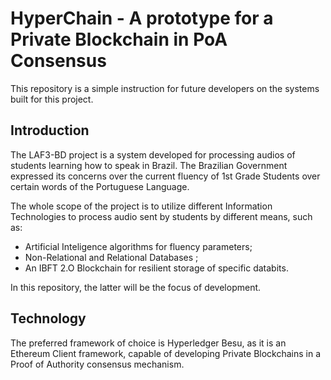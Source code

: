 # HyperChain - A prototype for a Private Blockchain in PoA Consensus

This repository is a simple instruction for future developers on the systems built for this project.

## Introduction

The LAF3-BD project is a system developed for processing audios of students learning how to speak in Brazil.
The Brazilian Government expressed its concerns over the current fluency of 1st Grade Students over certain words of the Portuguese Language.

The whole scope of the project is to utilize different Information Technologies to process audio sent by students by different means, such as:

- Artificial Inteligence algorithms for fluency parameters;
- Non-Relational and Relational Databases ;
- An IBFT 2.O Blockchain for resilient storage of specific databits.

In this repository, the latter will be the focus of development.

## Technology

The preferred framework of choice is Hyperledger Besu, as it is an Ethereum Client framework, capable of developing Private Blockchains in a Proof of Authority consensus mechanism.
